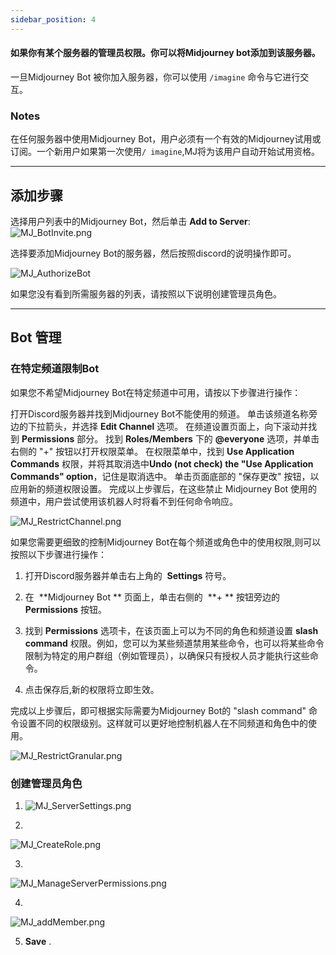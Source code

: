 ```yaml
---
sidebar_position: 4
---
```



#### 如果你有某个服务器的管理员权限。你可以将Midjourney bot添加到该服务器。


一旦Midjourney Bot 被你加入服务器，你可以使用 `/imagine` 命令与它进行交互。

### Notes

在任何服务器中使用Midjourney Bot，用户必须有一个有效的Midjourney试用或订阅。一个新用户如果第一次使用`/ imagine`,MJ将为该用户自动开始试用资格。

---

## 添加步骤

选择用户列表中的Midjourney Bot，然后单击 **Add to Server**:  
![MJ_BotInvite.png](http://rsfd8mmff.sabkt.gdipper.com/midjourney/MJ_BotInvite.png)

  

选择要添加Midjourney Bot的服务器，然后按照discord的说明操作即可。

![MJ_AuthorizeBot](http://rsfd8mmff.sabkt.gdipper.com/midjourney/MJ_AuthorizeBot.png)

  

如果您没有看到所需服务器的列表，请按照以下说明创建管理员角色。

---

## Bot 管理

### 在特定频道限制Bot 


如果您不希望Midjourney Bot在特定频道中可用，请按以下步骤进行操作：

打开Discord服务器并找到Midjourney Bot不能使用的频道。
单击该频道名称旁边的下拉箭头，并选择 **Edit Channel** 选项。
在频道设置页面上，向下滚动并找到 **Permissions** 部分。
找到 **Roles/Members** 下的 **@everyone** 选项，并单击右侧的 "+" 按钮以打开权限菜单。
在权限菜单中，找到 **Use Application Commands** 权限，并将其取消选中**Undo (not check) the "Use Application Commands" option**，记住是取消选中。
单击页面底部的 "保存更改" 按钮，以应用新的频道权限设置。
完成以上步骤后，在这些禁止 Midjourney Bot 使用的频道中，用户尝试使用该机器人时将看不到任何命令响应。

  

![MJ_RestrictChannel.png](http://rsfd8mmff.sabkt.gdipper.com/midjourney/MJ_RestrictChannel.png)


如果您需要更细致的控制Midjourney Bot在每个频道或角色中的使用权限,则可以按照以下步骤进行操作：

1. 打开Discord服务器并单击右上角的  **Settings** 符号。

3. 在  **Midjourney Bot ** 页面上，单击右侧的  **+ ** 按钮旁边的 **Permissions** 按钮。
4. 找到 **Permissions** 选项卡，在该页面上可以为不同的角色和频道设置 **slash command** 权限。例如，您可以为某些频道禁用某些命令，也可以将某些命令限制为特定的用户群组（例如管理员），以确保只有授权人员才能执行这些命令。
5. 点击保存后,新的权限将立即生效。

完成以上步骤后，即可根据实际需要为Midjourney Bot的 "slash command" 命令设置不同的权限级别。这样就可以更好地控制机器人在不同频道和角色中的使用。

  

![MJ_RestrictGranular.png](http://rsfd8mmff.sabkt.gdipper.com/midjourney/MJ_RestrictGranular.png)

  
  

### 创建管理员角色


1.  
    ![MJ_ServerSettings.png](http://rsfd8mmff.sabkt.gdipper.com/midjourney/MJ_ServerSettings.png)

  

2.  

![MJ_CreateRole.png](http://rsfd8mmff.sabkt.gdipper.com/midjourney/MJ_CreateRole.png)

  

3.  

![MJ_ManageServerPermissions.png](http://rsfd8mmff.sabkt.gdipper.com/midjourney/MJ_ManageServerPermissions.png)

  

4.  

![MJ_addMember.png](http://rsfd8mmff.sabkt.gdipper.com/midjourney/MJ_addMember.png)

  

5.  **Save** .
